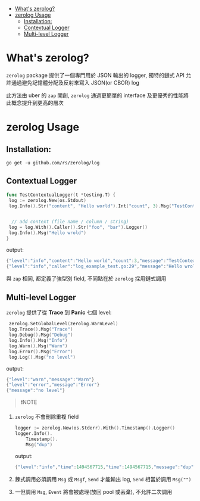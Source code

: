 - [What's zerolog?](#whats-zerolog)
- [zerolog Usage](#zerolog-usage)
  - [Installation:](#installation)
  - [Contextual Logger](#contextual-logger)
  - [Multi-level Logger](#multi-level-logger)

# What's zerolog?

`zerolog` package 提供了一個專門用於 JSON 輸出的 logger, 獨特的鏈式 API 允許通過避免記憶體分配及反射來寫入 JSON(or CBOR) log

此方法由 uber 的 `zap` 開創, `zerolog` 通過更簡單的 interface 及更優秀的性能將此概念提升到更高的層次

# zerolog Usage

## Installation:

```shell
go get -u github.com/rs/zerolog/log
```

## Contextual Logger

```go
func TestContextualLogger(t *testing.T) {
 log := zerolog.New(os.Stdout)
 log.Info().Str("content", "Hello world").Int("count", 3).Msg("TestContextualLogger")


  // add context (file name / column / string)
 log = log.With().Caller().Str("foo", "bar").Logger()
 log.Info().Msg("Hello wrold")
}
```

output:

```go
{"level":"info","content":"Hello world","count":3,"message":"TestContextualLogger"}
{"level":"info","caller":"log_example_test.go:29","message":"Hello wrold"}
```

與 `zap` 相同, 都定義了強型別 field, 不同點在於 `zerolog` 採用鏈式調用

## Multi-level Logger

`zerolog` 提供了從 **Trace** 到 **Panic** 七個 level:

```go
 zerolog.SetGlobalLevel(zerolog.WarnLevel)
 log.Trace().Msg("Trace")
 log.Debug().Msg("Debug")
 log.Info().Msg("Info")
 log.Warn().Msg("Warn")
 log.Error().Msg("Error")
 log.Log().Msg("no level")
 ```

 output:

 ```go
 {"level":"warn","message":"Warn"}
 {"level":"error","message":"Error"}
 {"message":"no level"}
 ```

 >❗️NOTE
 
 1. `zerolog` 不會刪除重複 field

    ```go
    logger := zerolog.New(os.Stderr).With().Timestamp().Logger()
    logger.Info().
        Timestamp().
        Msg("dup")
    ```

    output:

    ```go
    {"level":"info","time":1494567715,"time":1494567715,"message":"dup"}
    ```

2. 鍊式調用必須調用 `Msg` 或 `Msgf`, `Send` 才能輸出 log, `Send` 相當於調用 `Msg("")`
3. 一但調用 `Msg`, `Event` 將會被處理(放回 pool 或丟棄), 不允許二次調用

